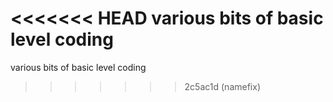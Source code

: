 <<<<<<< HEAD
various bits of basic level coding 
=======
various bits of basic level coding 
>>>>>>> 2c5ac1d (namefix)
